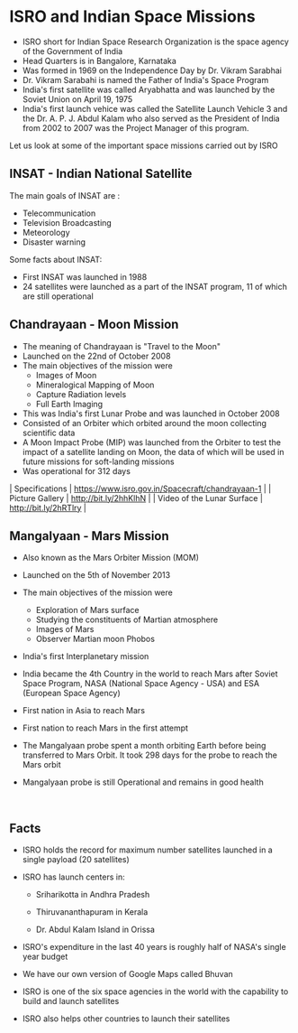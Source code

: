 # ISRO and Indian Space Missions

- ISRO short for Indian Space Research Organization is the space agency of the Government of India
- Head Quarters is in Bangalore, Karnataka
- Was formed in 1969 on the Independence Day by Dr. Vikram Sarabhai 
- Dr. Vikram Sarabahi is named the Father of India's Space Program
- India's first satellite was called Aryabhatta and was launched by the Soviet Union on April 19, 1975
- India's first launch vehice was called the Satellite Launch Vehicle 3 and the Dr. A. P. J. Abdul Kalam who also served as the President of India from 2002 to 2007 was the Project Manager of this program.

Let us look at some of the important space missions carried out by ISRO

## INSAT - Indian National Satellite

The main goals of INSAT are :

- Telecommunication
- Television Broadcasting
- Meteorology
- Disaster warning

Some facts about INSAT:

- First INSAT was launched in 1988
- 24 satellites were launched as a part of the INSAT program, 11 of which are still operational

## Chandrayaan - Moon Mission

- The meaning of Chandrayaan is "Travel to the Moon"
- Launched on the 22nd of October 2008
- The main objectives of the mission were 
  - Images of Moon
  - Mineralogical Mapping of Moon
  - Capture Radiation levels
  - Full Earth Imaging
- This was India's first Lunar Probe and was launched in October 2008
- Consisted of an Orbiter which orbited around the moon collecting scientific data 
- A Moon Impact Probe (MIP) was launched from the Orbiter to test the impact of a satellite landing on Moon, the data of which will be used in future missions for soft-landing missions
- Was operational for 312 days

| Specifications             | https://www.isro.gov.in/Spacecraft/chandrayaan-1 |
| Picture Gallery            | http://bit.ly/2hhKlhN                            |
| Video of the Lunar Surface | http://bit.ly/2hRTlry                            |


## Mangalyaan - Mars Mission

- Also known as the Mars Orbiter Mission (MOM)

- Launched on the 5th of November 2013

- The main objectives of the mission were

  - Exploration of Mars surface
  - Studying the constituents of Martian atmosphere
  - Images of Mars
  - Observer Martian moon Phobos

- India's first Interplanetary mission

- India became the 4th Country in the world to reach Mars after Soviet Space Program, NASA (National Space Agency - USA) and ESA (European Space Agency)

- First nation in Asia to reach Mars

- First nation to reach Mars in the first attempt

- The Mangalyaan probe spent a month orbiting Earth before being transferred to Mars Orbit. It took 298 days for the probe to reach the Mars orbit

- Mangalyaan probe is still Operational and remains in good health

  ​

## Facts

- ISRO holds the record for maximum number satellites launched in a single payload (20 satellites)

- ISRO has launch centers in:

  - Sriharikotta in Andhra Pradesh

  - Thiruvananthapuram in Kerala

  - Dr. Abdul Kalam Island in Orissa

- ISRO's expenditure in the last 40 years is roughly half of NASA's single year budget

- We have our own version of Google Maps called Bhuvan

- ISRO is one of the six space agencies in the world with the capability to build and launch satellites

- ISRO also helps other countries to launch their satellites
